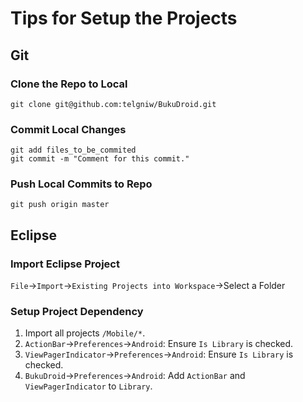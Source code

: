 Tips for Setup the Projects
===========================

Git
---

### Clone the Repo to Local
    git clone git@github.com:telgniw/BukuDroid.git

### Commit Local Changes
    git add files_to_be_commited
    git commit -m "Comment for this commit."

### Push Local Commits to Repo
    git push origin master

Eclipse
-------

### Import Eclipse Project
`File`->`Import`->`Existing Projects into Workspace`->Select a Folder

### Setup Project Dependency
1. Import all projects `/Mobile/*`.
2. `ActionBar`->`Preferences`->`Android`: Ensure `Is Library` is checked.
3. `ViewPagerIndicator`->`Preferences`->`Android`: Ensure `Is Library` is checked.
4. `BukuDroid`->`Preferences`->`Android`: Add `ActionBar` and `ViewPagerIndicator` to `Library`.
